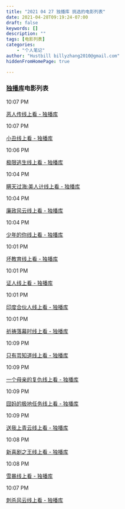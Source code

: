 ```yaml
---
title: "2021 04 27 独播库 挑选的电影列表"
date: 2021-04-28T09:19:24-07:00
draft: false
keywords: []
description: ""
tags: [电影列表]
categories: 
    - "个人笔记"
author: "Hustbill billyzhang2010@gmail.com"
hiddenFromHomePage: true

---
```


### [独播库](https://www.duboku.tv/)电影列表



10:07 PM

[恶人传线上看 - 独播库](https://tv.gboku.com/voddetail/958.html)



10:07 PM

[小丑线上看 - 独播库](https://tv.gboku.com/voddetail/1019.html)



10:06 PM

[极限逃生线上看 - 独播库](https://tv.gboku.com/voddetail/1256.html)



10:04 PM

[瞒天过海:美人计线上看 - 独播库](https://tv.gboku.com/voddetail/65.html)



10:04 PM

[廉政风云线上看 - 独播库](https://tv.gboku.com/voddetail/407.html)



10:04 PM

[少年的你线上看 - 独播库](https://tv.gboku.com/voddetail/1051.html)



10:01 PM

[坏教育线上看 - 独播库](https://tv.gboku.com/voddetail/1370.html)



10:01 PM

[证人线上看 - 独播库](https://tv.gboku.com/voddetail/866.html)



10:01 PM

[印度合伙人线上看 - 独播库](https://tv.gboku.com/voddetail/211.html)



10:01 PM

[祈祷落幕时线上看 - 独播库](https://tv.gboku.com/voddetail/557.html)



10:09 PM

[只有芸知道线上看 - 独播库](https://tv.gboku.com/voddetail/1170.html)



10:09 PM

[一个母亲的复仇线上看 - 独播库](https://tv.gboku.com/voddetail/715.html)





10:09 PM

[囧妈的极地任务线上看 - 独播库](https://tv.gboku.com/voddetail/1060.html)



10:09 PM

[送我上青云线上看 - 独播库](https://tv.gboku.com/voddetail/955.html)



10:08 PM

[新喜剧之王线上看 - 独播库](https://tv.gboku.com/voddetail/356.html)



10:08 PM

[雪暴线上看 - 独播库](https://tv.gboku.com/voddetail/682.html)



10:07 PM

[刺杀风云线上看 - 独播库](https://tv.gboku.com/voddetail/214.html)



